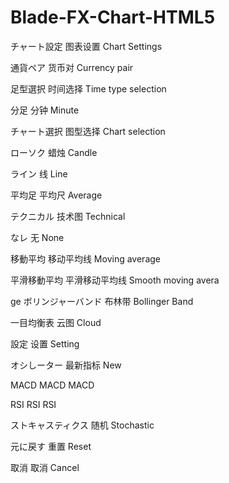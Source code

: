 Blade-FX-Chart-HTML5
====================

チャート設定            图表设置                  Chart Settings



通貨ペア                货币对                    Currency pair



足型選択                时间选择                  Time type selection



分足                    分钟                      Minute



チャート選択            图型选择                  Chart selection



ローソク                蜡烛                      Candle



ライン                  线                        Line



平均足                  平均尺                    Average



テクニカル              技术图                    Technical



なレ                    无                        None



移動平均                移动平均线                Moving average



平滑移動平均            平滑移动平均线            Smooth moving avera


ge
ボリンジャーバンド      布林带                    Bollinger Band



一目均衡表              云图                      Cloud



設定                    设置                      Setting



オシしーター            最新指标                  New



MACD                    MACD                      MACD



RSI                     RSI                       RSI



ストキャスティクス      随机                      Stochastic



元に戻す                重置                      Reset



取消                    取消                      Cancel
